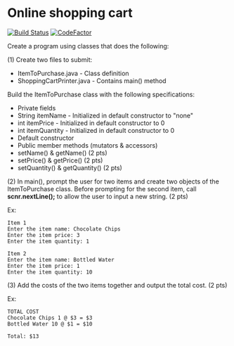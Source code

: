 # Online shopping cart

[![Build Status](https://travis-ci.com/rowland007/Online-shopping-cart.svg?branch=master)](https://travis-ci.com/rowland007/Online-shopping-cart)
[![CodeFactor](https://www.codefactor.io/repository/github/rowland007/online-shopping-cart/badge)](https://www.codefactor.io/repository/github/rowland007/online-shopping-cart)

Create a program using classes that does the following:

(1) Create two files to submit:

- ItemToPurchase.java - Class definition
- ShoppingCartPrinter.java - Contains main() method

Build the ItemToPurchase class with the following specifications:

- Private fields
- String itemName - Initialized in default constructor to "none"
- int itemPrice - Initialized in default constructor to 0
- int itemQuantity - Initialized in default constructor to 0
- Default constructor
- Public member methods (mutators & accessors)
- setName() & getName() (2 pts)
- setPrice() & getPrice() (2 pts)
- setQuantity() & getQuantity() (2 pts)

(2) In main(), prompt the user for two items and create two objects of the ItemToPurchase class. Before prompting for the second item, call **scnr.nextLine();** to allow the user to input a new string. (2 pts)

Ex:

```
Item 1
Enter the item name: Chocolate Chips
Enter the item price: 3
Enter the item quantity: 1

Item 2
Enter the item name: Bottled Water
Enter the item price: 1
Enter the item quantity: 10
```

(3) Add the costs of the two items together and output the total cost. (2 pts)

Ex:

```
TOTAL COST
Chocolate Chips 1 @ $3 = $3
Bottled Water 10 @ $1 = $10

Total: $13
```